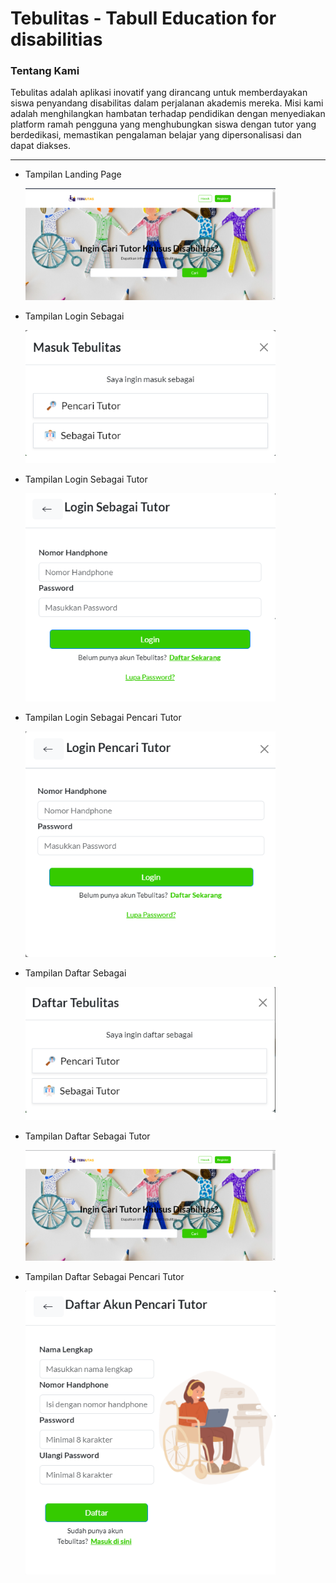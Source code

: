 # Tebulitas - Tabull Education for disabilitias
### Tentang Kami
<p>Tebulitas adalah aplikasi inovatif yang dirancang untuk memberdayakan siswa penyandang disabilitas dalam perjalanan akademis mereka. Misi kami adalah menghilangkan hambatan terhadap pendidikan dengan menyediakan platform ramah pengguna yang menghubungkan siswa dengan tutor yang berdedikasi, memastikan pengalaman belajar yang dipersonalisasi dan dapat diakses.</p>
<hr>

- Tampilan Landing Page
  <p><img src="Images_Github/Landing Page.png" width="400" alt="Landing Page"></p>
- Tampilan Login Sebagai
  <p><img src="Images_Github/Masuk sebagai.png" width="400" alt="Login Sebagai"></p>
- Tampilan Login Sebagai Tutor
  <p><img src="Images_Github/Login Sebagai tutor.png" width="400" alt="Login Sebagai Tutor"></p>
- Tampilan Login Sebagai Pencari Tutor
  <p><img src="Images_Github/Login sebagai pencari tutor.png" width="400" alt="Login Sebagai Pencari Tutor"></p>
- Tampilan Daftar Sebagai
  <p><img src="Images_Github/Daftar Sebagai.png" width="400" alt="Daftar Sebagai"></p>
- Tampilan Daftar Sebagai Tutor
  <p><img src="Images_Github/Daftar sebagai tutor.png" width="400" alt="Daftar Sebagai Tutor"></p>
- Tampilan Daftar Sebagai Pencari Tutor
  <p><img src="Images_Github/Daftar sebagai pencari tutor.png" width="400" alt="Daftar Sebagai Pencari Tutor"></p>
